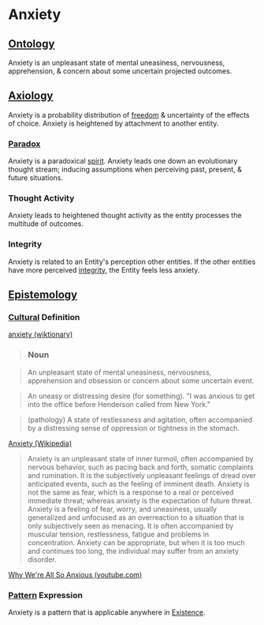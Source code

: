 # Anxiety

## [Ontology](./ontology.md)

Anxiety is an unpleasant state of mental uneasiness, nervousness, apprehension, & concern about some uncertain projected outcomes.

## [Axiology](./axiology.md)

Anxiety is a probability distribution of [freedom](./freedom.md) & uncertainty of the effects of choice. Anxiety is heightened by attachment to another entity.

### [Paradox](./paradox.md)

Anxiety is a paradoxical [spirit](./spirit.md). Anxiety leads one down an evolutionary thought stream; inducing assumptions when perceiving past, present, & future situations.

### Thought Activity

Anxiety leads to heightened thought activity as the entity processes the multitude of outcomes.

### Integrity

Anxiety is related to an Entity's perception other entities. If the other entities have more perceived [integrity](./integrity.md), the Entity feels less anxiety.

## [Epistemology](./epistemology.md)

### [Cultural](./culture.md) Definition

<a href="http://en.wiktionary.org/wiki/anxiety" target="_blank">anxiety (wiktionary)</a>

> ### Noun

> An unpleasant state of mental uneasiness, nervousness, apprehension and obsession or concern about some uncertain event.

> An uneasy or distressing desire (for something). "I was anxious to get into the office before Henderson called from New York."

> (pathology) A state of restlessness and agitation, often accompanied by a distressing sense of oppression or tightness in the stomach.

<a href="http://en.wikipedia.org/wiki/Anxiety" target="_blank">Anxiety (Wikipedia)</a>

> Anxiety is an unpleasant state of inner turmoil, often accompanied by nervous behavior, such as pacing back and forth, somatic complaints and rumination. It is the subjectively unpleasant feelings of dread over anticipated events, such as the feeling of imminent death. Anxiety is not the same as fear, which is a response to a real or perceived immediate threat; whereas anxiety is the expectation of future threat. Anxiety is a feeling of fear, worry, and uneasiness, usually generalized and unfocused as an overreaction to a situation that is only subjectively seen as menacing. It is often accompanied by muscular tension, restlessness, fatigue and problems in concentration. Anxiety can be appropriate, but when it is too much and continues too long, the individual may suffer from an anxiety disorder.

<a href="https://www.youtube.com/watch?v=mW0gj3n4D1Q" target="_blank">Why We're All So Anxious (youtube.com)</a>

### [Pattern](./pattern.md) Expression

Anxiety is a pattern that is applicable anywhere in [Existence](./existence.md).

